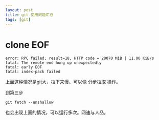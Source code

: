 ```yaml
---
layout: post
title: git 使用问题汇总
tags: [git]
---
```


# clone EOF

```
error: RPC failed; result=18, HTTP code = 20070 MiB | 11.00 KiB/s
fatal: The remote end hung up unexpectedly
fatal: early EOF
fatal: index-pack failed
```

上面这种情况是git大，拉下来慢。可以像 [分步拉取](http://stackoverflow.com/questions/21277806/fatal-early-eof-fatal-index-pack-failed) 操作。

到第三步

```
git fetch --unshallow
```

也会出现上面的情况，可以运行多次。网速与人品。
